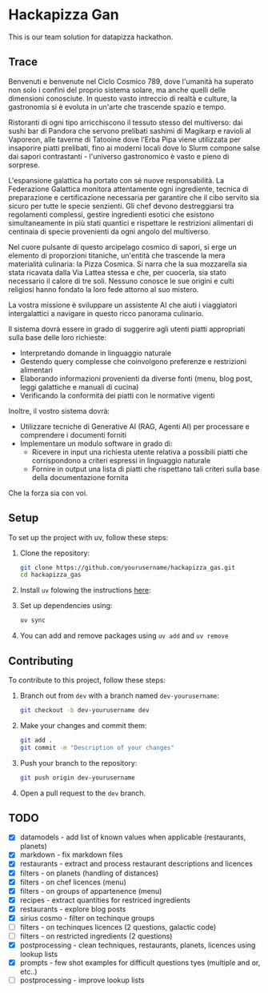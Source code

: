 # Hackapizza Gan

This is our team solution for datapizza hackathon.

## Trace

Benvenuti e benvenute nel Ciclo Cosmico 789, dove l'umanità ha superato non solo i confini del proprio sistema solare, ma anche quelli delle dimensioni conosciute. In questo vasto intreccio di realtà e culture, la gastronomia si è evoluta in un'arte che trascende spazio e tempo.

Ristoranti di ogni tipo arricchiscono il tessuto stesso del multiverso: dai sushi bar di Pandora che servono prelibati sashimi di Magikarp e ravioli al Vaporeon, alle taverne di Tatooine dove l’Erba Pipa viene utilizzata per insaporire piatti prelibati, fino ai moderni locali dove lo Slurm compone salse dai sapori contrastanti - l'universo gastronomico è vasto e pieno di sorprese.

L'espansione galattica ha portato con sé nuove responsabilità. La Federazione Galattica monitora attentamente ogni ingrediente, tecnica di preparazione e certificazione necessaria per garantire che il cibo servito sia sicuro per tutte le specie senzienti. Gli chef devono destreggiarsi tra regolamenti complessi, gestire ingredienti esotici che esistono simultaneamente in più stati quantici e rispettare le restrizioni alimentari di centinaia di specie provenienti da ogni angolo del multiverso.

Nel cuore pulsante di questo arcipelago cosmico di sapori, si erge un elemento di proporzioni titaniche, un'entità che trascende la mera materialità culinaria: la Pizza Cosmica. Si narra che la sua mozzarella sia stata ricavata dalla Via Lattea stessa e che, per cuocerla, sia stato necessario il calore di tre soli. Nessuno conosce le sue origini e culti religiosi hanno fondato la loro fede attorno al suo mistero.

La vostra missione è sviluppare un assistente AI che aiuti i viaggiatori intergalattici a navigare in questo ricco panorama culinario.

Il sistema dovrà essere in grado di suggerire agli utenti piatti appropriati sulla base delle loro richieste:
- Interpretando domande in linguaggio naturale
- Gestendo query complesse che coinvolgono preferenze e restrizioni alimentari
- Elaborando informazioni provenienti da diverse fonti (menu, blog post, leggi galattiche e manuali di cucina)
- Verificando la conformità dei piatti con le normative vigenti

Inoltre, il vostro sistema dovrà:
- Utilizzare tecniche di Generative AI (RAG, Agenti AI) per processare e comprendere i documenti forniti
- Implementare un modulo software in grado di:
    - Ricevere in input una richiesta utente relativa a possibili piatti che corrispondono a criteri espressi in linguaggio naturale
    - Fornire in output una lista di piatti che rispettano tali criteri sulla base della documentazione fornita

Che la forza sia con voi.

## Setup

To set up the project with uv, follow these steps:

1. Clone the repository:
    ```bash
    git clone https://github.com/yourusername/hackapizza_gas.git
    cd hackapizza_gas
    ```

2. Install `uv` folowing the instructions [here](https://docs.astral.sh/uv/getting-started/installation/#installation-methods):

3. Set up dependencies using:
    ```bash
    uv sync
    ```
4. You can add and remove packages using `uv add` and `uv remove`

## Contributing

To contribute to this project, follow these steps:

1. Branch out from `dev` with a branch named `dev-yourusername`:
    ```bash
    git checkout -b dev-yourusername dev
    ```

2. Make your changes and commit them:
    ```bash
    git add .
    git commit -m "Description of your changes"
    ```

3. Push your branch to the repository:
    ```bash
    git push origin dev-yourusername
    ```

4. Open a pull request to the `dev` branch.

## TODO
 
- [x] datamodels - add list of known values when applicable (restaurants, planets)
- [x] markdown - fix markdown files
- [x] restaurants - extract and process restaurant descriptions and licences
- [x] filters - on planets (handling of distances)
- [x] filters - on chef licences (menu)
- [x] filters - on groups of appartenence (menu)
- [x] recipes - extract quantities for restriced ingredients
- [x] restaurants - explore blog posts
- [x] sirius cosmo - filter on techinque groups
- [ ] filters - on techinques licences (2 questions, galactic code)
- [ ] filters - on restricted ingredients (2 questions)
- [x] postprocessing - clean techniques, restaurants, planets, licences using lookup lists
- [x] prompts - few shot examples for difficult questions tyes (multiple and or, etc..)
- [ ] postprocessing - improve lookup lists
